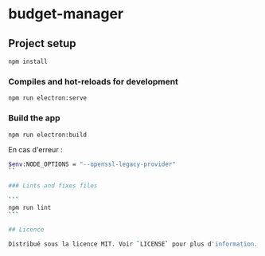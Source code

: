 # budget-manager

## Project setup
```
npm install
```

### Compiles and hot-reloads for development
```
npm run electron:serve
```

### Build the app
```
npm run electron:build
```

En cas d'erreur :
````bash
$env:NODE_OPTIONS = "--openssl-legacy-provider"
``

### Lints and fixes files

```
npm run lint
```

## Licence

Distribué sous la licence MIT. Voir `LICENSE` pour plus d'information.

